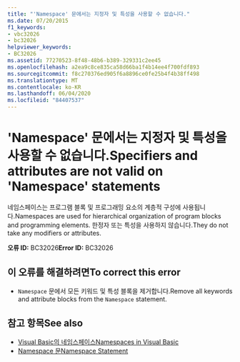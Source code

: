 ```yaml
---
title: "'Namespace' 문에서는 지정자 및 특성을 사용할 수 없습니다."
ms.date: 07/20/2015
f1_keywords:
- vbc32026
- bc32026
helpviewer_keywords:
- BC32026
ms.assetid: 77270523-8f48-48b6-b389-329331c2ee45
ms.openlocfilehash: a2ea9c8ce835ca58d66ba1f4b14ee4f700fdf893
ms.sourcegitcommit: f8c270376ed905f6a8896ce0fe25b4f4b38ff498
ms.translationtype: MT
ms.contentlocale: ko-KR
ms.lasthandoff: 06/04/2020
ms.locfileid: "84407537"
---
```

# <a name="specifiers-and-attributes-are-not-valid-on-namespace-statements"></a><span data-ttu-id="5ecdd-102">'Namespace' 문에서는 지정자 및 특성을 사용할 수 없습니다.</span><span class="sxs-lookup"><span data-stu-id="5ecdd-102">Specifiers and attributes are not valid on 'Namespace' statements</span></span>
<span data-ttu-id="5ecdd-103">네임스페이스는 프로그램 블록 및 프로그래밍 요소의 계층적 구성에 사용됩니다.</span><span class="sxs-lookup"><span data-stu-id="5ecdd-103">Namespaces are used for hierarchical organization of program blocks and programming elements.</span></span> <span data-ttu-id="5ecdd-104">한정자 또는 특성을 사용하지 않습니다.</span><span class="sxs-lookup"><span data-stu-id="5ecdd-104">They do not take any modifiers or attributes.</span></span>  
  
 <span data-ttu-id="5ecdd-105">**오류 ID:** BC32026</span><span class="sxs-lookup"><span data-stu-id="5ecdd-105">**Error ID:** BC32026</span></span>  
  
## <a name="to-correct-this-error"></a><span data-ttu-id="5ecdd-106">이 오류를 해결하려면</span><span class="sxs-lookup"><span data-stu-id="5ecdd-106">To correct this error</span></span>  
  
- <span data-ttu-id="5ecdd-107">`Namespace` 문에서 모든 키워드 및 특성 블록을 제거합니다.</span><span class="sxs-lookup"><span data-stu-id="5ecdd-107">Remove all keywords and attribute blocks from the `Namespace` statement.</span></span>  
  
## <a name="see-also"></a><span data-ttu-id="5ecdd-108">참고 항목</span><span class="sxs-lookup"><span data-stu-id="5ecdd-108">See also</span></span>

- [<span data-ttu-id="5ecdd-109">Visual Basic의 네임스페이스</span><span class="sxs-lookup"><span data-stu-id="5ecdd-109">Namespaces in Visual Basic</span></span>](../programming-guide/program-structure/namespaces.md)
- [<span data-ttu-id="5ecdd-110">Namespace 문</span><span class="sxs-lookup"><span data-stu-id="5ecdd-110">Namespace Statement</span></span>](../language-reference/statements/namespace-statement.md)
